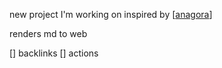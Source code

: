 new project I'm working on inspired by [[anagora]]

renders md to web

[] backlinks
[] actions


[//begin]: # "Autogenerated link references for markdown compatibility"
[anagora]: anagora.md "anagora"
[//end]: # "Autogenerated link references"

